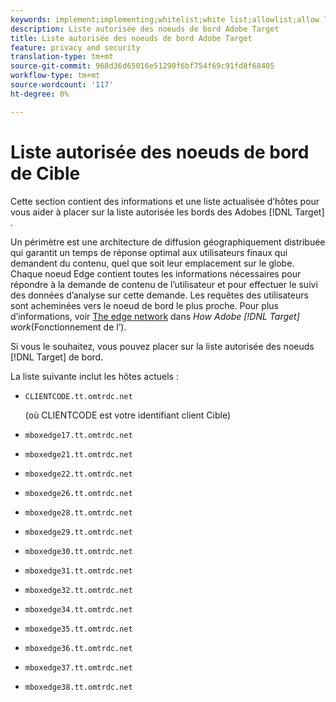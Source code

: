 ```yaml
---
keywords: implement;implementing;whitelist;white list;allowlist;allow list;edge;edges
description: Liste autorisée des noeuds de bord Adobe Target
title: Liste autorisée des noeuds de bord Adobe Target
feature: privacy and security
translation-type: tm+mt
source-git-commit: 968d36d65016e51290f6bf754f69c91fd8f68405
workflow-type: tm+mt
source-wordcount: '117'
ht-degree: 0%

---
```



# Liste autorisée des noeuds de bord de Cible

Cette section contient des informations et une liste actualisée d’hôtes pour vous aider à placer sur la liste autorisée les bords des Adobes [!DNL Target] .

Un périmètre est une architecture de diffusion géographiquement distribuée qui garantit un temps de réponse optimal aux utilisateurs finaux qui demandent du contenu, quel que soit leur emplacement sur le globe. Chaque noeud Edge contient toutes les informations nécessaires pour répondre à la demande de contenu de l’utilisateur et pour effectuer le suivi des données d’analyse sur cette demande. Les requêtes des utilisateurs sont acheminées vers le noeud de bord le plus proche. Pour plus d’informations, voir [The edge network](/help/c-intro/how-target-works.md#concept_0AE2ED8E9DE64288A8B30FCBF1040934) dans *How Adobe [!DNL Target] work*(Fonctionnement de l’).

Si vous le souhaitez, vous pouvez placer sur la liste autorisée des noeuds [!DNL Target] de bord.

La liste suivante inclut les hôtes actuels :

* `CLIENTCODE.tt.omtrdc.net`

   (où CLIENTCODE est votre identifiant client Cible)

* `mboxedge17.tt.omtrdc.net`
* `mboxedge21.tt.omtrdc.net`
* `mboxedge22.tt.omtrdc.net`
* `mboxedge26.tt.omtrdc.net`
* `mboxedge28.tt.omtrdc.net`
* `mboxedge29.tt.omtrdc.net`
* `mboxedge30.tt.omtrdc.net`
* `mboxedge31.tt.omtrdc.net`
* `mboxedge32.tt.omtrdc.net`
* `mboxedge34.tt.omtrdc.net`
* `mboxedge35.tt.omtrdc.net`
* `mboxedge36.tt.omtrdc.net`
* `mboxedge37.tt.omtrdc.net`
* `mboxedge38.tt.omtrdc.net`